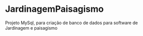 # JardinagemPaisagismo
Projeto MySql, para criação de banco de dados para software de Jardinagem e paisagismo
